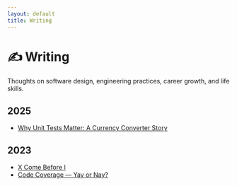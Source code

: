 ```yaml
---
layout: default
title: Writing
---
```



# ✍️ Writing

Thoughts on software design, engineering practices, career growth, and life skills.


## 2025
- [Why Unit Tests Matter: A Currency Converter Story](https://kush-saraiya.medium.com/why-unit-tests-matter-a-currency-converter-story-277fbcaf5109)

## 2023
- [X Come Before I](https://kush-saraiya.medium.com/x-comes-before-i-39827d87328d)
- [Code Coverage — Yay or Nay?](https://medium.com/technogise/code-coverage-yay-or-nay-6778479b8cab)

